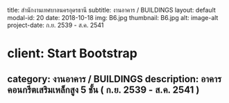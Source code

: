 ---
---
title: สำนักงานเทศบาลนครอุดรธานี
subtitle: งานอาคาร / BUILDINGS
layout: default
modal-id: 20
date: 2018-10-18
img: B6.jpg
thumbnail: B6.jpg
alt: image-alt
project-date: ก.ย. 2539 - ส.ค. 2541
# client: Start Bootstrap
category: งานอาคาร / BUILDINGS
description: อาคารคอนกรีตเสริมเหล็กสูง 5 ชั้น ( ก.ย. 2539 - ส.ค. 2541 )
---